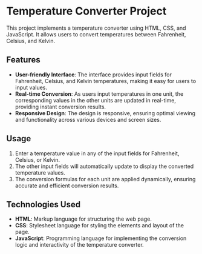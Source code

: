 # Temperature Converter Project

This project implements a temperature converter using HTML, CSS, and JavaScript. It allows users to convert temperatures between Fahrenheit, Celsius, and Kelvin.

## Features

- **User-friendly Interface**: The interface provides input fields for Fahrenheit, Celsius, and Kelvin temperatures, making it easy for users to input values.
- **Real-time Conversion**: As users input temperatures in one unit, the corresponding values in the other units are updated in real-time, providing instant conversion results.
- **Responsive Design**: The design is responsive, ensuring optimal viewing and functionality across various devices and screen sizes.

## Usage

1. Enter a temperature value in any of the input fields for Fahrenheit, Celsius, or Kelvin.
2. The other input fields will automatically update to display the converted temperature values.
3. The conversion formulas for each unit are applied dynamically, ensuring accurate and efficient conversion results.

## Technologies Used

- **HTML**: Markup language for structuring the web page.
- **CSS**: Stylesheet language for styling the elements and layout of the page.
- **JavaScript**: Programming language for implementing the conversion logic and interactivity of the temperature converter.


